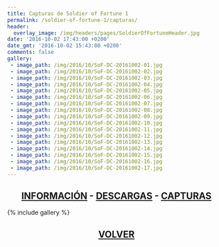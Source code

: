 ```yaml
---
title: Capturas de Soldier of Fortune 1
permalink: /soldier-of-fortune-1/capturas/
header:
  overlay_image: /img/headers/pages/SoldierOfFortuneHeader.jpg
date: '2016-10-02 17:43:00 +0200'
date_gmt: '2016-10-02 15:43:00 +0200'
comments: false
gallery:
 - image_path: /img/2016/10/SoF-DC-20161002-01.jpg
 - image_path: /img/2016/10/SoF-DC-20161002-02.jpg
 - image_path: /img/2016/10/SoF-DC-20161002-03.jpg
 - image_path: /img/2016/10/SoF-DC-20161002-04.jpg
 - image_path: /img/2016/10/SoF-DC-20161002-05.jpg
 - image_path: /img/2016/10/SoF-DC-20161002-06.jpg
 - image_path: /img/2016/10/SoF-DC-20161002-07.jpg
 - image_path: /img/2016/10/SoF-DC-20161002-08.jpg
 - image_path: /img/2016/10/SoF-DC-20161002-09.jpg
 - image_path: /img/2016/10/SoF-DC-20161002-10.jpg
 - image_path: /img/2016/10/SoF-DC-20161002-11.jpg
 - image_path: /img/2016/10/SoF-DC-20161002-12.jpg
 - image_path: /img/2016/10/SoF-DC-20161002-13.jpg
 - image_path: /img/2016/10/SoF-DC-20161002-14.jpg
 - image_path: /img/2016/10/SoF-DC-20161002-15.jpg
 - image_path: /img/2016/10/SoF-DC-20161002-16.jpg
 - image_path: /img/2016/10/SoF-DC-20161002-17.jpg
---
```

<h2 style="text-align: center;"><strong><a href="/soldier-of-fortune-1/informacion/">INFORMACIÓN</a> - <a href="/soldier-of-fortune-1/descargar/">DESCARGAS</a> - <a href="/soldier-of-fortune-1/capturas/">CAPTURAS</a></strong></h2>

{% include gallery %}

<h2 style="text-align: center;"><a href="/soldier-of-fortune-1/"><strong>VOLVER</strong></a></h2>



